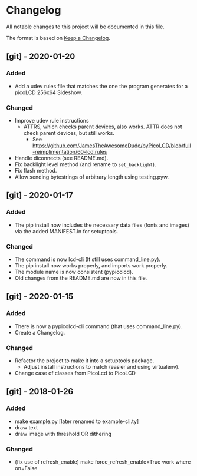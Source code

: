  # Changelog
All notable changes to this project will be documented in this file.

The format is based on [Keep a Changelog](https://keepachangelog.com/en/1.0.0/).


## [git] - 2020-01-20
### Added
- Add a udev rules file that matches the one the program generates for a
  picoLCD 256x64 Sideshow.

### Changed
- Improve udev rule instructions
  - ATTRS, which checks parent devices, also works. ATTR does not check parent devices, but still works.
    - See <https://github.com/JamesTheAwesomeDude/pyPicoLCD/blob/full-reimplimentation/60-lcd.rules>
- Handle diconnects (see README.md).
- Fix backlight level method (and rename to `set_backlight`).
- Fix flash method.
- Allow sending bytestrings of arbitrary length using testing.pyw.

## [git] - 2020-01-17
### Added
- The pip install now includes the necessary data files (fonts and
  images) via the added MANIFEST.in for setuptools.

### Changed
- The command is now lcd-cli (It still uses command_line.py).
- The pip install now works properly, and imports work properly.
- The module name is now consistent (pypicolcd).
- Old changes from the README.md are now in this file.


## [git] - 2020-01-15
### Added
- There is now a pypicolcd-cli command (that uses command_line.py).
- Create a Changelog.

### Changed
- Refactor the project to make it into a setuptools package.
  - Adjust install instructions to match (easier and using virtualenv).
- Change case of classes from PicoLcd to PicoLCD


## [git] - 2018-01-26
### Added
- make example.py [later renamed to example-cli.ty]
- draw text
- draw image with threshold OR dithering

### Changed
- (fix use of refresh_enable) make force_refresh_enable=True work where on=False

